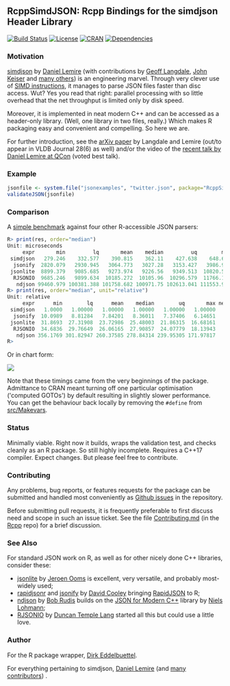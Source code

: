 ## RcppSimdJSON: Rcpp Bindings for the simdjson Header Library

[![Build Status](https://travis-ci.org/eddelbuettel/rcppsimdjson.svg)](https://travis-ci.org/eddelbuettel/rcppsimdjson)
[![License](https://eddelbuettel.github.io/badges/GPL2+.svg)](http://www.gnu.org/licenses/gpl-2.0.html)
[![CRAN](http://www.r-pkg.org/badges/version/RcppSimdJson)](https://cran.r-project.org/package=RcppSimdJson)
[![Dependencies](https://tinyverse.netlify.com/badge/RcppSimdJson)](https://cran.r-project.org/package=RcppSimdJson)

### Motivation

[simdjson](https://github.com/lemire/simdjson) by [Daniel Lemire](https://lemire.me/en/) (with contributions by [Geoff
Langdale](https://twitter.com/geofflangdale),  [John Keiser](https://github.com/jkeiser) and  [many others](https://github.com/lemire/simdjson/graphs/contributors)) is an
engineering marvel.  Through very clever use of [SIMD instructions](https://en.wikipedia.org/wiki/SIMD),
it manages to parse JSON files faster than disc access. Wut? Yes you read that right: parallel
processing with so little overhead that the net throughput is limited only by disk speed.

Moreover, it is implemented in neat modern C++ and can be accessed as a header-only library. (Well,
one library in two files, really.)  Which makes R packaging easy and convenient and compelling. So
here we are.

For further introduction, see the [arXiv paper](https://arxiv.org/abs/1902.08318) by Langdale and Lemire (out/to appear in VLDB
Journal 28(6) as well) and/or the video of the [recent talk by Daniel Lemire at
QCon](http://www.youtube.com/watch?v=wlvKAT7SZIQ) (voted best talk).

### Example

```r
jsonfile <- system.file("jsonexamples", "twitter.json", package="RcppSimdJson")
validateJSON(jsonfile)
```

### Comparison

A [simple benchmark](demo/simpleBenchmark.R) against four other R-accessible JSON parsers:

```r
R> print(res, order="median")
Unit: microseconds
     expr       min         lq       mean    median         uq        max neval   cld
 simdjson   279.246    332.577    390.815    362.11    427.638    648.652   100 a    
  jsonify  2820.079   2930.945   3064.773   3027.28   3153.427   3986.948   100  b   
 jsonlite  8899.379   9085.685   9273.974   9226.56   9349.513  10820.562   100   c  
  RJSONIO  9685.246   9899.634  10185.272  10105.96  10296.579  11766.177   100    d
   ndjson 99460.979 100381.388 101758.682 100971.75 102613.041 111553.986   100     e
R> print(res, order="median", unit="relative")
Unit: relative
     expr      min        lq      mean    median        uq       max neval   cld
 simdjson   1.0000   1.00000   1.00000   1.00000   1.00000   1.00000   100 a    
  jsonify  10.0989   8.81284   7.84201   8.36011   7.37406   6.14651   100  b   
 jsonlite  31.8693  27.31908  23.72986  25.48003  21.86315  16.68161   100   c  
  RJSONIO  34.6836  29.76649  26.06165  27.90857  24.07779  18.13943   100    d
   ndjson 356.1769 301.82947 260.37585 278.84314 239.95305 171.97817   100     e
R>
```

Or in chart form:

![](https://eddelbuettel.github.io/rcppsimdjson/rcppsimdjson_benchmark.png)

Note that these timings came from the very beginnings of the package.
Admittance to CRAN meant turning off one particular optimisation ('computed
GOTOs') by default resulting in slightly slower performance. You can get the
behaviour back locally by removing the `#define` from
[src/Makevars](https://github.com/eddelbuettel/rcppsimdjson/blob/master/src/Makevars#L5).

### Status

Minimally viable. Right now it builds, wraps the validation test, and checks cleanly as an R
package.  So still highly incomplete.  Requires a C++17 compiler. Expect changes. But please feel
free to contribute.

### Contributing

Any problems, bug reports, or features requests for the package can be submitted and handled most
conveniently as [Github issues](https://github.com/eddelbuettel/anytime/issues) in the repository.

Before submitting pull requests, it is frequently preferable to first discuss need and scope in such
an issue ticket.  See the file
[Contributing.md](https://github.com/RcppCore/Rcpp/blob/master/Contributing.md) (in the
[Rcpp](https://github.com/RcppCore/Rcpp) repo) for a brief discussion.


### See Also

For standard JSON work on R, as well as for other nicely done C++ libraries, consider these:

- [jsonlite](https://cran.r-project.org/package=jsonlite) by [Jeroen
  Ooms](https://github.com/jeroen) is excellent, very versatile, and probably most-widely used;
- [rapidjsonr](https://cran.r-project.org/package=rapidjsonr) and [jsonify](https://cran.r-project.org/package=jsonify) by [David
  Cooley](https://twitter.com/_davecooley) bringing [RapidJSON](https://rapidjson.org/) to R;
- [ndjson](https://cran.r-project.org/package=ndjson) by [Bob Rudis](https://rud.is/b/) builds on the
  [JSON for Modern C++](https://github.com/nlohmann/json) library by [Niels
  Lohmann](https://github.com/nlohmann);
- [RJSONIO](https://cran.r-project.org/package=RJSONIO) by [Duncan Temple
  Lang](http://www.stat.ucdavis.edu/~duncan/) started all this but could use a little love.

### Author

For the R package wrapper, [Dirk Eddelbuettel](http://github.com/eddelbuettel).

For everything pertaining to simdjson, [Daniel Lemire](https://lemire.me/en/) (and [many  contributors](https://github.com/lemire/simdjson/graphs/contributors)) .
